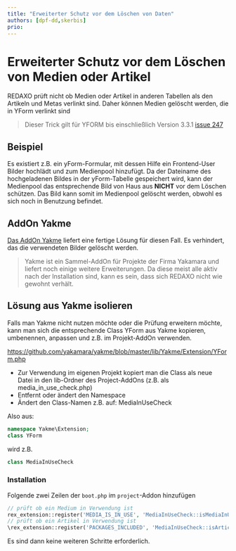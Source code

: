 ```yaml
---
title: "Erweiterter Schutz vor dem Löschen von Daten"
authors: [dpf-dd,skerbis]
prio:
---
```


# Erweiterter Schutz vor dem Löschen von Medien oder Artikel

REDAXO prüft nicht ob Medien oder Artikel in anderen Tabellen als den Artikeln und Metas verlinkt sind. Daher können Medien gelöscht werden, die in YForm verlinkt sind

> Dieser Trick gilt für YFORM bis einschließlich Version 3.3.1 [issue 247](https://github.com/yakamara/redaxo_yform/issues/247)

## Beispiel

Es existiert z.B. ein yForm-Formular, mit dessen Hilfe ein Frontend-User Bilder hochlädt und zum Medienpool hinzufügt.
Da der Dateiname des hochgeladenen Bildes in der yForm-Tabelle gespeichert wird, kann der Medienpool das entsprechende Bild von Haus aus **NICHT** vor dem Löschen schützen. Das Bild kann somit im Medienpool gelöscht werden, obwohl es sich noch in Benutzung befindet. 

## AddOn Yakme

[Das AddOn Yakme](https://github.com/yakamara/yakme) liefert eine fertige Lösung für diesen Fall. Es verhindert, das die verwendeten Bilder gelöscht werden. 

> Yakme ist ein Sammel-AddOn für Projekte der Firma Yakamara und liefert noch einige weitere Erweiterungen. Da diese meist alle aktiv nach der Installation sind, kann es sein, dass sich REDAXO nicht wie gewohnt verhält. 

## Lösung aus Yakme isolieren

Falls man Yakme nicht nutzen möchte oder die Prüfung erweitern möchte, kann man sich die entsprechende Class YForm aus Yakme kopieren, umbenennen, anpassen und z.B. im Projekt-AddOn verwenden. 

https://github.com/yakamara/yakme/blob/master/lib/Yakme/Extension/YForm.php

- Zur Verwendung im eigenen Projekt kopiert man die Class als neue Datei in den lib-Ordner des Project-AddOns (z.B. als media_in_use_check.php)
- Entfernt oder ändert den Namespace
- Ändert den Class-Namen z.B. auf: MediaInUseCheck

Also aus: 

```php 
namespace Yakme\Extension;
class YForm
```

wird z.B. 

```php
class MediaInUseCheck
```

### Installation

Folgende zwei Zeilen der `boot.php` im `project`-Addon hinzufügen

```php
// prüft ob ein Medium in Verwendung ist
rex_extension::register('MEDIA_IS_IN_USE', 'MediaInUseCheck::isMediaInUse');
// prüft ob ein Artikel in Verwendung ist
\rex_extension::register('PACKAGES_INCLUDED', 'MediaInUseCheck::isArticleInUse');
```

Es sind dann keine weiteren Schritte erforderlich. 
